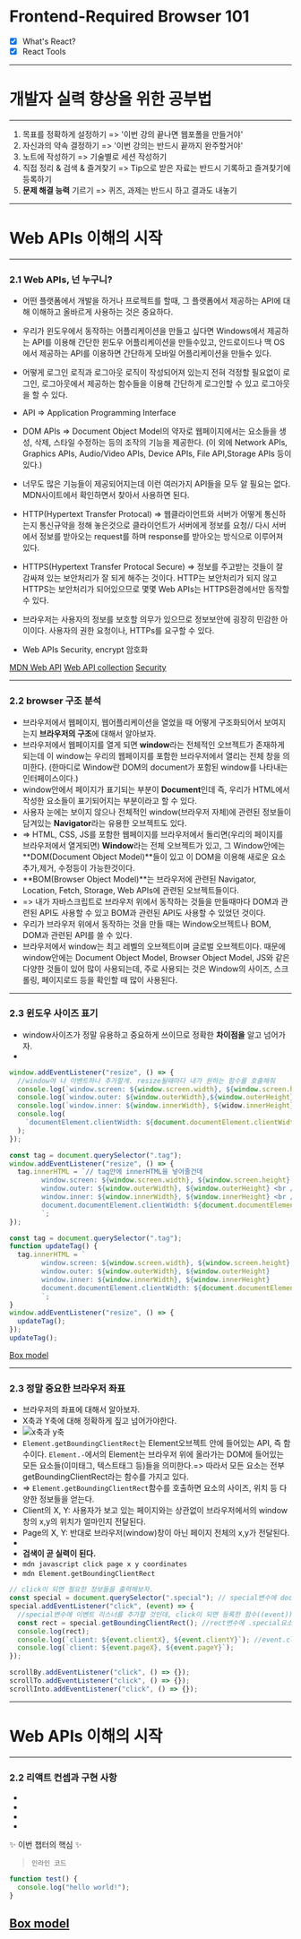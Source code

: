 # Frontend-Required Browser 101

- [x] What's React?
- [x] React Tools

---

# 개발자 실력 향상을 위한 공부법

---

1. 목표를 정확하게 설정하기 => '이번 강의 끝나면 웹포폴을 만들거야'
2. 자신과의 약속 결정하기 => '이번 강의는 반드시 끝까지 완주할거야'
3. 노트에 작성하기 => 기술별로 세션 작성하기
4. 직접 정리 & 검색 & 즐겨찾기 => Tip으로 받은 자료는 반드시 기록하고 즐겨찾기에 등록하기
5. **문제 해결 능력** 기르기 => 퀴즈, 과제는 반드시 하고 결과도 내놓기

---

# Web APIs 이해의 시작

---

### 2.1 Web APIs, 넌 누구니?

- 어떤 플랫폼에서 개발을 하거나 프로젝트를 할때, 그 플랫폼에서 제공하는 API에 대해 이해하고 올바르게 사용하는 것은 중요하다.
- 우리가 윈도우에서 동작하는 어플리케이션을 만들고 싶다면 Windows에서 제공하는 API를 이용해 간단한 윈도우 어플리케이션을 만들수있고, 안드로이드나 맥 OS에서 제공하는 API를 이용하면 간단하게 모바일 어플리케이션을 만들수 있다.
- 어떻게 로그인 로직과 로그아웃 로직이 작성되어져 있는지 전혀 걱정할 필요없이 로그인, 로그아웃에서 제공하는 함수들을 이용해 간단하게 로그인할 수 있고 로그아웃을 할 수 있다.

- API => Application Programming Interface
- DOM APIs => Document Object Model의 약자로 웹페이지에서는 요소들을 생성, 삭제, 스타일 수정하는 등의 조작의 기능을 제공한다. (이 외에 Network APIs, Graphics APIs, Audio/Video APIs, Device APIs, File API,Storage APIs 등이 있다.)
- 너무도 많은 기능들이 제공되어지는데 이런 여러가지 API들을 모두 알 필요는 없다. MDN사이트에서 확인하면서 찾아서 사용하면 된다.

- HTTP(Hypertext Transfer Protocal) => 웹클라이언트와 서버가 어떻게 통신하는지 통신규약을 정해 놓은것으로 클라이언트가 서버에게 정보를 요청// 다시 서버에서 정보를 받아오는 request를 하며 response를 받아오는 방식으로 이루어져 있다.
- HTTPS(Hypertext Transfer Protocal Secure) => 정보를 주고받는 것들이 잘 감싸져 있는 보안처리가 잘 되게 해주는 것이다. HTTP는 보안처리가 되지 않고 HTTPS는 보안처리가 되어있으므로 몇몇 Web APIs는 HTTPS환경에서만 동작할 수 있다.
- 브라우저는 사용자의 정보를 보호할 의무가 있으므로 정보보안에 굉장히 민감한 아이이다. 사용자의 권한 요청이나, HTTPs를 요구할 수 있다.
- Web APIs Security, encrypt 암호화

[MDN Web API](https://developer.mozilla.org/en-US/docs/Learn/JavaScript/Client-side_web_APIs/Introduction "MDN Web API")
[Web API collection](https://developer.mozilla.org/en-US/docs/Web/API "Web API collection")
[Security](https://www.thoughtco.com/what-javascript-cannot-do-2037666 "Security")

---

### 2.2 browser 구조 분석

- 브라우저에서 웹페이지, 웹어플리케이션을 열었을 때 어떻게 구조화되어서 보여지는지 **브라우저의 구조**에 대해서 알아보자.
- 브라우저에서 웹페이지를 열게 되면 **window**라는 전체적인 오브젝트가 존재하게 되는데 이 window는 우리의 웹페이지를 포함한 브라우저에서 열리는 전체 창을 의미한다. (한마디로 Window란 DOM의 document가 포함된 window를 나타내는 인터페이스이다.)
- window안에서 페이지가 표기되는 부분이 **Document**인데 즉, 우리가 HTML에서 작성한 요소들이 표기되어지는 부분이라고 할 수 있다.
- 사용자 눈에는 보이지 않으나 전체적인 window(브라우저 자체)에 관련된 정보들이 담겨있는 **Navigator**라는 유용한 오브젝트도 있다.
- => HTML, CSS, JS를 포함한 웹페이지를 브라우저에서 돌리면(우리의 페이지를 브라우저에서 열게되면) **Window**라는 전체 오브젝트가 있고, 그 Window안에는 **DOM(Document Object Model)**들이 있고 이 DOM을 이용해 새로운 요소 추가,제거, 수정등이 가능한것이다.
- **BOM(Browser Object Model)**는 브라우저에 관련된 Navigator, Location, Fetch, Storage, Web APIs에 관련된 오브젝트들이다.
- => 내가 자바스크립트로 브라우저 위에서 동작하는 것들을 만들때마다 DOM과 관련된 API도 사용할 수 있고 BOM과 관련된 API도 사용할 수 있었던 것이다.
- 우리가 브라우저 위에서 동작하는 것을 만들 때는 Window오브젝트나 BOM, DOM과 관련된 API를 쓸 수 있다.
- 브라우저에서 window는 최고 레벨의 오브젝트이며 글로벌 오브젝트이다. 때문에 window안에는 Document Object Model, Browser Object Model, JS와 같은 다양한 것들이 있어 많이 사용되는데, 주로 사용되는 것은 Window의 사이즈, 스크롤링, 페이지로드 등을 확인할 때 많이 사용된다.

---

### 2.3 윈도우 사이즈 표기

- window사이즈가 정말 유용하고 중요하게 쓰이므로 정확한 **차이점을** 알고 넘어가자.
-

```javascript
window.addEventListener("resize", () => {
  //window야 나 이벤트하나 추가할게. resize될때마다 내가 원하는 함수를 호출해줘
  console.log(`window.screen: ${window.screen.width}, ${window.screen.height}`); //window 안에 screen 안에 width이 있다.
  console.log(`window.outer: ${window.outerWidth},${window.outerHeight}`);
  console.log(`window.inner: ${window.innerWidth}, ${widow.innerHeight}`);
  console.log(
    `documentElement.clientWidth: ${document.documentElement.clientWidth}, ${document.documentElement.clientHeight}`
  );
});
```

```javascript
const tag = document.querySelector(".tag");
window.addEventListener("resize", () => {
  tag.innerHTML = `// tag안에 innerHTML을 넣어줄건데 
        window.screen: ${window.screen.width}, ${window.screen.height} <br />
        window.outer: ${window.outerWidth}, ${window.outerHeight} <br />
        window.inner: ${window.innerWidth}, ${window.innerHeight} <br />
        document.documentElement.clientWidth: ${document.documentElement.clientWidth}, ${document.documentElement.clientHeight}
        `;
});
```

```javascript
const tag = document.querySelector(".tag");
function updateTag() {
  tag.innerHTML = `
        window.screen: ${window.screen.width}, ${window.screen.height}
        window.outer: ${window.outerWidth}, ${window.outerHeight}
        window.inner: ${window.innerWidth}, ${window.innerHeight}
        document.documentElement.clientWidth: ${document.documentElement.clientWidth}, ${document.documentElement.clientHeight}
        `;
}
window.addEventListener("resize", () => {
  updateTag();
});
updateTag();
```

[Box model](https://developer.mozilla.org/en-US/docs/Web/CSS/box-sizing "Box model")

---

### 2.3 정말 중요한 브라우저 좌표

- 브라우저의 좌표에 대해서 알아보자.
- X축과 Y축에 대해 정확하게 짚고 넘어가야한다.
- ![x축과 y축](/imgs/xy.png)
- `Element.getBoundingClientRect`는 Element오브젝트 안에 들어있는 API, 즉 함수이다. `Element.-`에서의 Element는 브라우저 위에 올라가는 DOM에 들어있는 모든 요소들(이미태그, 텍스트태그 등)들을 의미한다.=> 따라서 모든 요소는 전부 getBoundingClientRect라는 함수를 가지고 있다.
- => `Element.getBoundingClientRect`함수를 호출하면 요소의 사이즈, 위치 등 다양한 정보들을 얻는다.
- Client의 X, Y: 사용자가 보고 있는 페이지와는 상관없이 브라우저에서의 window창의 x,y의 위치가 얼마인지 전달된다.
- Page의 X, Y: 반대로 브라우저(window)창이 아닌 페이지 전체의 x,y가 전달된다.
-
- **검색이 곧 실력이 된다.**
- `mdn javascript click page x y coordinates`
- `mdn Element.getBoundingClientRect`

```javascript
// click이 되면 필요한 정보들을 출력해보자.
const special = document.querySelector(".special"); // special변수에 document.querySelector를 이용해 .special라고 지정한 class에(.spec2ial라는 요소를 special라는 변수에 지정해서 )
special.addEventListener("click", (event) => {
  //special변수에 이벤트 리스너를 추가할 것인데, click이 되면 등록한 함수((event))가 호출되도록. // 항상 이벤트에는 event라는 오브젝트가 전달됨
  const rect = special.getBoundingClientRect(); //rect변수에 .special요소에서 getBoundingClientRect()함수를 호출해서 rect변수에 받아온다.
  console.log(rect);
  console.log(`client: ${event.clientX}, ${event.clientY}`); //event.clientX=> event에는 clientX가 있다.
  console.log(`client: ${event.pageX}, ${event.pageY}`);
});
```

```javascript
scrollBy.addEventListener("click", () => {});
scrollTo.addEventListener("click", () => {});
scrollInto.addEventListener("click", () => {});
```

---

# Web APIs 이해의 시작

---

### 2.2 리액트 컨셉과 구현 사항

-
-
-
-

:sparkles: 이번 챕터의 핵심 :sparkles:

> `인라인 코드`

```javascript
function test() {
  console.log("hello world!");
}
```

## [Box model](https://developer.mozilla.org/en-US/docs/Web/CSS/box-sizing "Box model")
